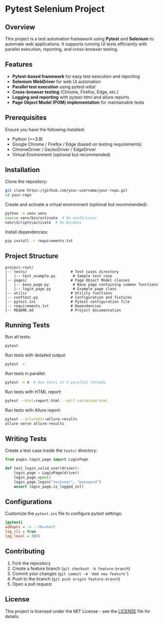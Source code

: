 # Pytest Selenium Project

## Overview
This project is a test automation framework using **Pytest** and **Selenium** to automate web applications. It supports running UI tests efficiently with parallel execution, reporting, and cross-browser testing.

## Features
- **Pytest-based framework** for easy test execution and reporting
- **Selenium WebDriver** for web UI automation
- **Parallel test execution** using pytest-xdist
- **Cross-browser testing** (Chrome, Firefox, Edge, etc.)
- **Logging and reporting** with pytest-html and allure reports
- **Page Object Model (POM) implementation** for maintainable tests

## Prerequisites
Ensure you have the following installed:
- Python (>=3.8)
- Google Chrome / Firefox / Edge (based on testing requirements)
- ChromeDriver / GeckoDriver / EdgeDriver
- Virtual Environment (optional but recommended)

## Installation
Clone the repository:
```sh
git clone https://github.com/your-username/your-repo.git
cd your-repo
```

Create and activate a virtual environment (optional but recommended):
```sh
python -m venv venv
source venv/bin/activate  # On macOS/Linux
venv\Scripts\activate  # On Windows
```

Install dependencies:
```sh
pip install -r requirements.txt
```

## Project Structure
```
project-root/
|-- tests/                    # Test cases directory
|   |-- test_example.py        # Sample test case
|-- pages/                    # Page Object Model classes
|   |-- base_page.py           # Base page containing common functions
|   |-- login_page.py          # Example page class
|-- utils/                    # Utility functions
|-- conftest.py               # Configuration and fixtures
|-- pytest.ini                # Pytest configuration file
|-- requirements.txt          # Dependencies
|-- README.md                 # Project documentation
```

## Running Tests
Run all tests:
```sh
pytest
```

Run tests with detailed output:
```sh
pytest -v
```

Run tests in parallel:
```sh
pytest -n 4  # Run tests in 4 parallel threads
```

Run tests with HTML report:
```sh
pytest --html=report.html --self-contained-html
```

Run tests with Allure report:
```sh
pytest --alluredir=allure-results
allure serve allure-results
```

## Writing Tests
Create a test case inside the `tests/` directory:
```python
from pages.login_page import LoginPage

def test_login_valid_user(driver):
    login_page = LoginPage(driver)
    login_page.open()
    login_page.login("testuser", "password")
    assert login_page.is_logged_in()
```

## Configurations
Customize the `pytest.ini` file to configure pytest settings:
```ini
[pytest]
addopts = -v --tb=short
log_cli = true
log_level = INFO
```

## Contributing
1. Fork the repository
2. Create a feature branch (`git checkout -b feature-branch`)
3. Commit your changes (`git commit -m 'Add new feature'`)
4. Push to the branch (`git push origin feature-branch`)
5. Open a pull request

## License
This project is licensed under the MIT License - see the [LICENSE](LICENSE) file for details.

